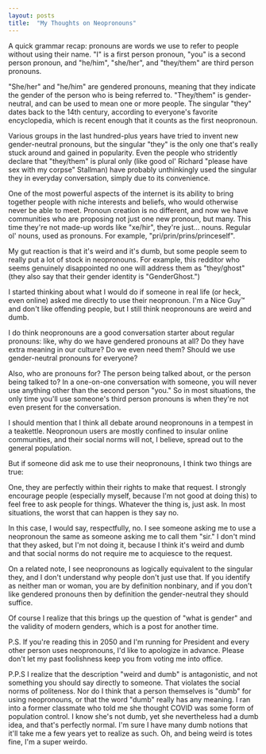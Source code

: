 ```yaml
---
layout: posts
title:  "My Thoughts on Neopronouns"
---
```


A quick grammar recap: pronouns are words we use to refer to people without using their name. "I" is a first person pronoun, "you" is a second person pronoun, and "he/him", "she/her", and "they/them" are third person pronouns. 

"She/her" and "he/him" are gendered pronouns, meaning that they indicate the gender of the person who is being referred to. "They/them" is gender-neutral, and can be used to mean one or more people. The singular "they" dates back to the 14th century, according to everyone's favorite encyclopedia, which is recent enough that it counts as the first neopronoun. 

Various groups in the last hundred-plus years have tried to invent new gender-neutral pronouns, but the singular "they" is the only one that's really stuck around and gained in popularity. Even the people who stridently declare that "they/them" is plural only (like good ol' Richard "please have sex with my corpse" Stallman) have probably unthinkingly used the singular they in everyday conversation, simply due to its convenience. 

One of the most powerful aspects of the internet is its ability to bring together people with niche interests and beliefs, who would otherwise never be able to meet. Pronoun creation is no different, and now we have communities who are proposing not just one new pronoun, but many. This time they're not made-up words like "xe/hir", they're just… nouns. Regular ol' nouns, used as pronouns. For example, "pri/prin/prins/princeself". 

My gut reaction is that it's weird and it's dumb, but some people seem to really put a lot of stock in neopronouns. For example, this redditor who seems genuinely disappointed no one will address them as "they/ghost" (they also say that their gender identity is "GenderGhost.")

I started thinking about what I would do if someone in real life (or heck, even online) asked me directly to use their neopronoun. I'm a Nice Guy™ and don't like offending people, but I still think neopronouns are weird and dumb.

I do think neopronouns are a good conversation starter about regular pronouns: like, why do we have gendered pronouns at all? Do they have extra meaning in our culture? Do we even need them? Should we use gender-neutral pronouns for everyone?

Also, who are pronouns for? The person being talked about, or the person being talked to? In a one-on-one conversation with someone, you will never use anything other than the second person "you." So in most situations, the only time you'll use someone's third person pronouns is when they're not even present for the conversation. 

I should mention that I think all debate around neopronouns in a tempest in a teakettle. Neopronoun users are mostly confined to insular online communities, and their social norms will not, I believe, spread out to the general population.

But if someone did ask me to use their neopronouns, I think two things are true:

One, they are perfectly within their rights to make that request. I strongly encourage people (especially myself, because I'm not good at doing this) to feel free to ask people for things. Whatever the thing is, just ask. In most situations, the worst that can happen is they say no.

In this case, I would say, respectfully, no. I see someone asking me to use a neopronoun the same as someone asking me to call them "sir." I don't mind that they asked, but I'm not doing it, because I think it's weird and dumb and that social norms do not require me to acquiesce to the request. 

On a related note, I see neopronouns as logically equivalent to the singular they, and I don't understand why people don't just use that. If you identify as neither man or woman, you are by definition nonbinary, and if you don't like gendered pronouns then by definition the gender-neutral they should suffice.

Of course I realize that this brings up the question of "what is gender" and the validity of modern genders, which is a post for another time. 

P.S. If you're reading this in 2050 and I'm running for President and every other person uses neopronouns, I'd like to apologize in advance. Please don't let my past foolishness keep you from voting me into office.

P.P.S I realize that the description "weird and dumb" is antagonistic, and not something you should say directly to someone. That violates the social norms of politeness. Nor do I think that a person themselves is "dumb" for using neopronouns, or that the word "dumb" really has any meaning. I ran into a former classmate who told me she thought COVID was some form of population control. I know she's not dumb, yet she nevertheless had a dumb idea, and that's perfectly normal. I'm sure I have many dumb notions that it'll take me a few years yet to realize as such. Oh, and being weird is totes fine, I'm a super weirdo. 
